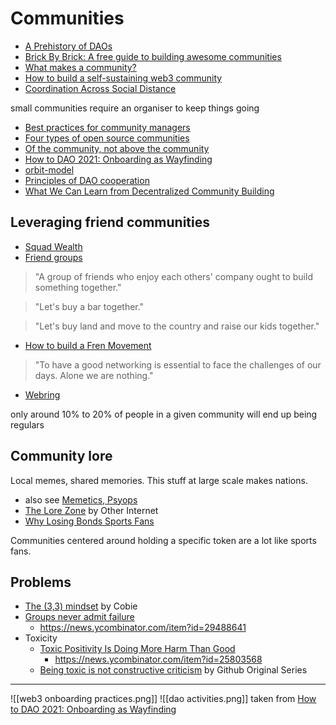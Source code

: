 # Communities
- [A Prehistory of DAOs](https://gnosisguild.mirror.xyz/t4F5rItMw4-mlpLZf5JQhElbDfQ2JRVKAzEpanyxW1Q)
- [Brick By Brick: A free guide to building awesome communities](http://www.communitybuildingguide.com/)
- [What makes a community?](https://buttondown.email/j2kun/archive/what-makes-a-community/)
- [How to build a self-sustaining web3 community](https://mirror.xyz/0xed95C841068a9feF0CE2D7F527829A231626447D/FsTyMircI_1xwg5uSMQnlBfA2Zh40gI-UFNj1-58o4Q)
- [Coordination Across Social Distance](https://community.supermodular.xyz/t/coordination-across-social-distance/124)

small communities require an organiser to keep things going

- [Best practices for community managers](http://opensource.com/business/13/12/five-community-management-tips)
- [Four types of open source communities](http://opensource.com/business/13/6/four-types-organizational-structures-within-open-source-communities)
- [Of the community, not above the community](http://opensource.com/business/11/3/community-not-above-community)
- [How to DAO 2021: Onboarding as Wayfinding](https://creators.mirror.xyz/ggSQQlTSGqJ2_U7HVNjm4f3s98on5EfUyR9rW_z3fw0)
- [orbit-model](https://github.com/orbit-love/orbit-model)
- [Principles of DAO cooperation](https://mirror.xyz/sardius.eth/caDTIJ7XL25SU8qm-6M6FE_IJUIVh7iLBkHr7eEfAvw)
- [What We Can Learn from Decentralized Community Building](https://mirror.xyz/bethanymarz.eth/AaD1J972TKT9xhzSNVFH7hCgfucB5BiQp4nWPwfyYho)

## Leveraging friend communities
- [Squad Wealth](https://otherinter.net/research/squad-wealth/)
- [Friend groups](https://nayafia.substack.com/p/27-friend-groups)

> "A group of friends who enjoy each others' company ought to build something together."

> "Let's buy a bar together."

> "Let's buy land and move to the country and raise our kids together."

- [How to build a Fren Movement](https://telegra.ph/How-to-build-a-Fren-Movement-08-16)

> "To have a good networking is essential to face the challenges of our days. Alone we are nothing."

- [Webring](https://en.wikipedia.org/wiki/Webring)

 only around 10% to 20% of people in a given community will end up being regulars

## Community lore
Local memes, shared memories.
This stuff at large scale makes nations.

- also see [Memetics, Psyops](Memetics-Psyops)
- [The Lore Zone](https://otherinter.net/research/lore/) by Other Internet
- [Why Losing Bonds Sports Fans](https://www.sapiens.org/culture/football-fans/)

Communities centered around holding a specific token are a lot like sports fans.

## Problems
- [The (3,3) mindset](https://cobie.substack.com/p/33) by Cobie
- [Groups never admit failure](https://nav.al/failure)
	- https://news.ycombinator.com/item?id=29488641
- Toxicity
	- [Toxic Positivity Is Doing More Harm Than Good](https://www.bloomberg.com/news/articles/2021-01-14/what-is-fono-toxic-positivity-is-doing-more-harm-than-good)
		- https://news.ycombinator.com/item?id=25803568
	- [Being toxic is not constructive criticism](https://github.community/t/being-toxic-is-not-constructive-criticism/10225) by Github Original Series



---

![[web3 onboarding practices.png]]
![[dao activities.png]]
taken from [How to DAO 2021: Onboarding as Wayfinding](https://creators.mirror.xyz/ggSQQlTSGqJ2_U7HVNjm4f3s98on5EfUyR9rW_z3fw0)